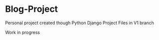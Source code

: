 # Blog-Project
Personal project created though Python Django
Project Files in V1 branch

Work in progress
